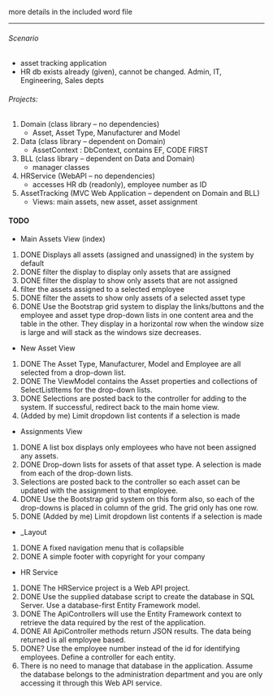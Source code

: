 more details in the included word file
_______________________________________
###### Scenario
  - asset tracking application
  - HR db exists already (given), cannot be changed. Admin, IT, Engineering, Sales depts

###### Projects:
1. Domain (class library  – no dependencies) 
    - Asset, Asset Type, Manufacturer and Model 
2. Data (class library – dependent on Domain) 
    - AssetContext : DbContext, contains EF, CODE FIRST
3. BLL (class library – dependent on Data and Domain) 
    - manager classes
4. HRService (WebAPI – no dependencies) 
    - accesses HR db (readonly), employee number as ID
5. AssetTracking (MVC Web Application – dependent on Domain and BLL)
    - Views: main assets, new asset, asset assignment

#### TODO
- Main Assets View (index)
1.	DONE Displays all assets (assigned and unassigned) in the system by default
2.	DONE filter the display to display only assets that are assigned 
3.	DONE filter the display to show only assets that are not assigned
4.	filter the assets assigned to a selected employee
5.	DONE filter the assets to show only assets of a selected asset type
8.	DONE Use the Bootstrap grid system to display the links/buttons and the employee and asset type drop-down lists in one content area and the table in the other. They display in a horizontal row when the window size is large and will stack as the windows size decreases.

- New Asset View
1.	DONE The Asset Type, Manufacturer, Model and Employee are all selected from a drop-down list.
2.	DONE The ViewModel contains the Asset properties and collections of SelectListItems for the drop-down lists.
3.	DONE Selections are posted back to the controller for adding to the system. If successful, redirect back to the main home view.
4.  (Added by me) Limit dropdown list contents if a selection is made

- Assignments View
1.	DONE A list box displays only employees who have not been assigned any assets.
2.	DONE Drop-down lists for assets of that asset type. A selection is made from each of the drop-down lists.
3.	Selections are posted back to the controller so each asset can be updated with the assignment to that employee.
4.	DONE Use the Bootstrap grid system on this form also, so each of the drop-downs is placed in column of the grid. The grid only has one row.
5. DONE (Added by me) Limit dropdown list contents if a selection is made

- _Layout
1.	DONE A fixed navigation menu that is collapsible
3.	DONE A simple footer with copyright for your company

- HR Service
1.	DONE The HRService project is a Web API project. 
2.  DONE Use the supplied database script to create the database in SQL Server. Use a database-first Entity Framework model. 
3.  DONE The ApiControllers will use the Entity Framework context to retrieve the data required by the rest of the application. 
4.  DONE All ApiController methods return JSON results. The data being returned is all employee based. 
5.  DONE? Use the employee number instead of the id for identifying employees. Define a controller for each entity. 
6.  There is no need to manage that database in the application. Assume the database belongs to the administration department and you are only accessing it through this Web API service.
